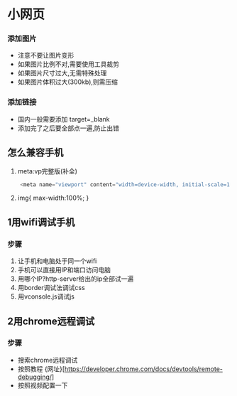 # 小网页
### 添加图片
* 注意不要让图片变形
* 如果图片比例不对,需要使用工具裁剪
* 如果图片尺寸过大,无需特殊处理
* 如果图片体积过大(300kb),则需压缩

### 添加链接
* 国内一般需要添加 target=_blank
* 添加完了之后要全部点一遍,防止出错

## 怎么兼容手机
1. meta:vp完整版(补全)
```javascript
    <meta name="viewport" content="width=device-width, initial-scale=1.0,minimum-scale=1.0, maximum-scale=1.0, user-scalable=no">
```
2. img{
         max-width:100%; 
     }

## 1用wifi调试手机
### 步骤
1. 让手机和电脑处于同一个wifi
2. 手机可以直接用IP和端口访问电脑
3. 用哪个IP?http-server给出的ip全部试一遍
4. 用border调试法调试css
5. 用vconsole.js调试js
## 2用chrome远程调试
### 步骤
* 搜索chrome远程调试
* 按照教程 {网址}[https://developer.chrome.com/docs/devtools/remote-debugging/]
* 按照视频配置一下
